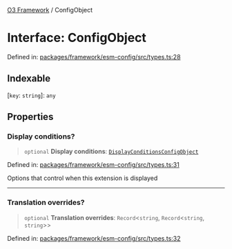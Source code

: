 [O3 Framework](../API.md) / ConfigObject

# Interface: ConfigObject

Defined in: [packages/framework/esm-config/src/types.ts:28](https://github.com/openmrs/openmrs-esm-core/blob/18d2874f03a33a6ab8295af0e87ac97fdd150718/packages/framework/esm-config/src/types.ts#L28)

## Indexable

\[`key`: `string`\]: `any`

## Properties

### Display conditions?

> `optional` **Display conditions**: [`DisplayConditionsConfigObject`](DisplayConditionsConfigObject.md)

Defined in: [packages/framework/esm-config/src/types.ts:31](https://github.com/openmrs/openmrs-esm-core/blob/18d2874f03a33a6ab8295af0e87ac97fdd150718/packages/framework/esm-config/src/types.ts#L31)

Options that control when this extension is displayed

***

### Translation overrides?

> `optional` **Translation overrides**: `Record`\<`string`, `Record`\<`string`, `string`\>\>

Defined in: [packages/framework/esm-config/src/types.ts:32](https://github.com/openmrs/openmrs-esm-core/blob/18d2874f03a33a6ab8295af0e87ac97fdd150718/packages/framework/esm-config/src/types.ts#L32)
